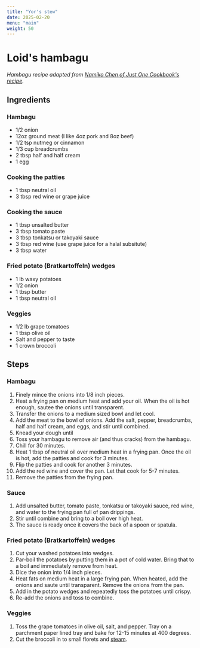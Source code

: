```yaml
---
title: "Yor's stew"
date: 2025-02-20
menu: "main"
weight: 50
---
```


# Loid's hambagu

*Hambagu recipe adapted from [Namiko Chen of Just One Cookbook's recipe](https://www.justonecookbook.com/hamburger-steak-hambagu/).*

## Ingredients

### Hambagu

* 1/2 onion
* 12oz ground meat (I like 4oz pork and 8oz beef)
* 1/2 tsp nutmeg or cinnamon
* 1/3 cup breadcrumbs
* 2 tbsp half and half cream
* 1 egg

### Cooking the patties

* 1 tbsp neutral oil
* 3 tbsp red wine or grape juice

### Cooking the sauce

* 1 tbsp unsalted butter
* 3 tbsp tomato paste
* 3 tbsp tonkatsu or takoyaki sauce
* 3 tbsp red wine (use grape juice for a halal subsitute)
* 3 tbsp water

### Fried potato (Bratkartoffeln) wedges

* 1 lb waxy potatoes
* 1/2 onion
* 1 tbsp butter
* 1 tbsp neutral oil

### Veggies

* 1/2 lb grape tomatoes
* 1 tbsp olive oil
* Salt and pepper to taste
* 1 crown broccoli

## Steps

### Hambagu

1. Finely mince the onions into 1/8 inch pieces.
2. Heat a frying pan on medium heat and add your oil. When the oil is hot enough, sautee the onions until transparent.
3. Transfer the onions to a medium sized bowl and let cool.
4. Add the meat to the bowl of onions. Add the salt, pepper, breadcrumbs, half and half cream, and eggs, and stir until combined.
5. Knead your dough until 
6. Toss your hambagu to remove air (and thus cracks) from the hambagu.
7. Chill for 30 minutes.
8. Heat 1 tbsp of neutral oil over medium heat in a frying pan. Once the oil is hot, add the patties and cook for 3 minutes.
9. Flip the patties and cook for another 3 minutes.
10. Add the red wine and cover the pan. Let that cook for 5-7 minutes.
11. Remove the patties from the frying pan.

### Sauce

1. Add unsalted butter, tomato paste, tonkatsu or takoyaki sauce, red wine, and water to the frying pan full of pan drippings.
2. Stir until combine and bring to a boil over high heat.
3. The sauce is ready once it covers the back of a spoon or spatula.

### Fried potato (Bratkartoffeln) wedges

1. Cut your washed potatoes into wedges.
2. Par-boil the potatoes by putting them in a pot of cold water. Bring that to a boil and immediately remove from heat.
3. Dice the onion into 1/4 inch pieces.
4. Heat fats on medium heat in a large frying pan. When heated, add the onions and saute until transparent. Remove the onions from the pan.
5. Add in the potato wedges and repeatedly toss the potatoes until crispy.
6. Re-add the onions and toss to combine.

### Veggies

1. Toss the grape tomatoes in olive oil, salt, and pepper. Tray on a parchment paper lined tray and bake for 12-15 minutes at 400 degrees.
2. Cut the broccoli in to small florets and [steam](https://www.simplyrecipes.com/recipes/steamed_broccoli/). 